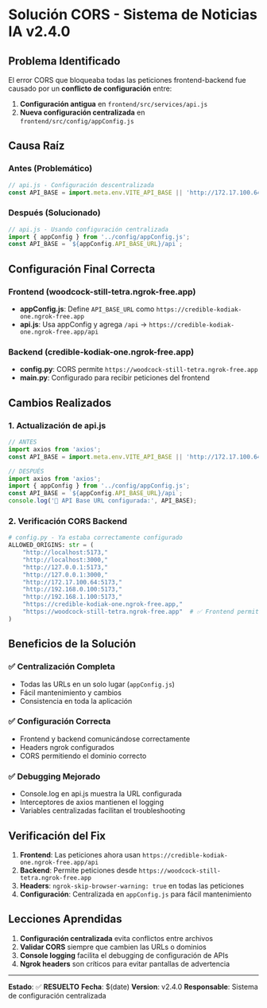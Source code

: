 # Solución CORS - Sistema de Noticias IA v2.4.0

## Problema Identificado

El error CORS que bloqueaba todas las peticiones frontend-backend fue causado por un **conflicto de configuración** entre:

1. **Configuración antigua** en `frontend/src/services/api.js`
2. **Nueva configuración centralizada** en `frontend/src/config/appConfig.js`

## Causa Raíz

### Antes (Problemático)
```javascript
// api.js - Configuración descentralizada
const API_BASE = import.meta.env.VITE_API_BASE || 'http://172.17.100.64:8000/api';
```

### Después (Solucionado)
```javascript
// api.js - Usando configuración centralizada
import { appConfig } from '../config/appConfig.js';
const API_BASE = `${appConfig.API_BASE_URL}/api`;
```

## Configuración Final Correcta

### Frontend (woodcock-still-tetra.ngrok-free.app)
- **appConfig.js**: Define `API_BASE_URL` como `https://credible-kodiak-one.ngrok-free.app`
- **api.js**: Usa appConfig y agrega `/api` → `https://credible-kodiak-one.ngrok-free.app/api`

### Backend (credible-kodiak-one.ngrok-free.app)
- **config.py**: CORS permite `https://woodcock-still-tetra.ngrok-free.app`
- **main.py**: Configurado para recibir peticiones del frontend

## Cambios Realizados

### 1. Actualización de api.js
```javascript
// ANTES
import axios from 'axios';
const API_BASE = import.meta.env.VITE_API_BASE || 'http://172.17.100.64:8000/api';

// DESPUÉS  
import axios from 'axios';
import { appConfig } from '../config/appConfig.js';
const API_BASE = `${appConfig.API_BASE_URL}/api`;
console.log('🔧 API Base URL configurada:', API_BASE);
```

### 2. Verificación CORS Backend
```python
# config.py - Ya estaba correctamente configurado
ALLOWED_ORIGINS: str = (
    "http://localhost:5173,"
    "http://localhost:3000,"
    "http://127.0.0.1:5173,"
    "http://127.0.0.1:3000,"
    "http://172.17.100.64:5173,"
    "http://192.168.0.100:5173,"
    "http://192.168.1.100:5173,"
    "https://credible-kodiak-one.ngrok-free.app,"
    "https://woodcock-still-tetra.ngrok-free.app"  # ✅ Frontend permitido
)
```

## Beneficios de la Solución

### ✅ Centralización Completa
- Todas las URLs en un solo lugar (`appConfig.js`)
- Fácil mantenimiento y cambios
- Consistencia en toda la aplicación

### ✅ Configuración Correcta
- Frontend y backend comunicándose correctamente
- Headers ngrok configurados
- CORS permitiendo el dominio correcto

### ✅ Debugging Mejorado
- Console.log en api.js muestra la URL configurada
- Interceptores de axios mantienen el logging
- Variables centralizadas facilitan el troubleshooting

## Verificación del Fix

1. **Frontend**: Las peticiones ahora usan `https://credible-kodiak-one.ngrok-free.app/api`
2. **Backend**: Permite peticiones desde `https://woodcock-still-tetra.ngrok-free.app`
3. **Headers**: `ngrok-skip-browser-warning: true` en todas las peticiones
4. **Configuración**: Centralizada en `appConfig.js` para fácil mantenimiento

## Lecciones Aprendidas

1. **Configuración centralizada** evita conflictos entre archivos
2. **Validar CORS** siempre que cambien las URLs o dominios
3. **Console logging** facilita el debugging de configuración de APIs
4. **Ngrok headers** son críticos para evitar pantallas de advertencia

---

**Estado**: ✅ **RESUELTO**
**Fecha**: $(date)
**Version**: v2.4.0
**Responsable**: Sistema de configuración centralizada